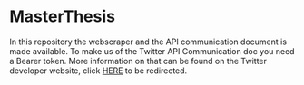 # MasterThesis
In this repository the webscraper and the API communication document is made available. To make us of the Twitter API Communication doc you need a Bearer token. More information on that can be found on the Twitter developer website, click [HERE](https://developer.twitter.com/en/docs/twitter-api) to be redirected. 
